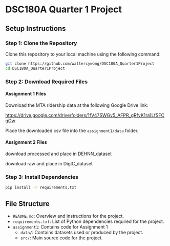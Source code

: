 # DSC180A Quarter 1 Project

## Setup Instructions

### Step 1: Clone the Repository

Clone this repository to your local machine using the following command:

```bash
git clone https://github.com/waltercywong/DSC180A_Quarter1Project
cd DSC180A_Quarter1Project
```

### Step 2: Download Required Files

#### Assignment 1 Files

Download the MTA ridership data at the following Google Drive link:

https://drive.google.com/drive/folders/1fV47SWGv5_AFPR_gRfvK1ra1LfSFCgOw

Place the downloaded csv file into the `assignment1/data` folder.

#### Assignment 2 Files

download processed and place in DEHNN_dataset

download raw and place in DigIC_dataset

### Step 3: Install Dependencies

```bash
pip install -r requirements.txt
```

## File Structure

- `README.md`: Overview and instructions for the project.
- `requirements.txt`: List of Python dependencies required for the project.
- `assignment1`: Contains code for Assignment 1
    - `data/`: Contains datasets used or produced by the project.
    - `src/`: Main source code for the project.
